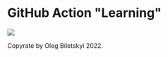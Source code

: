 # GitHub Action "Learning"

<img src="https://github.com/Obilcisco/Learning/workflows/My_GitHub_Actions_Part-1/badge.svg?branch=master"><br>

Copyrate by Oleg Biletskyi 2022.
